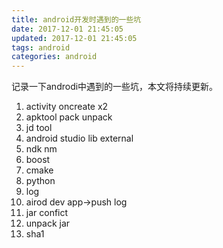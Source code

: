 ```yaml
---
title: android开发时遇到的一些坑
date: 2017-12-01 21:45:05
updated: 2017-12-01 21:45:05
tags: android
categories: android
---
```



记录一下androdi中遇到的一些坑，本文将持续更新。

1. activity oncreate x2
2. apktool pack unpack
3. jd tool
4. android studio lib external
5. ndk nm
6. boost
7. cmake
8. python
9. log
10. airod dev app->push log
11. jar confict
12. unpack jar
13. sha1
